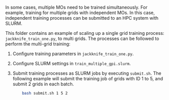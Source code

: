 In some cases, multiple MOs need to be trained simultaneously. For example, training for multiple grids with independent MOs. In this case, independent training processes can be submitted to an HPC system with SLURM. 

This folder contains an example of scaling up a single grid training process: `jackknife_train_one.py`, to multi grids. The processes can be followed to perform the multi-grid training:

1. Configure training parameters in `jackknife_train_one.py`.
2. Configure SLURM settings in `train_multiple_gpi.slurm`.
3. Submit training processes as SLURM jobs by executing `submit.sh`. The following example will submit the training job of grids with ID 1 to 5, and submit 2 grids in each batch.

    ```bash
        bash submit.sh 1 5 2
    ```
